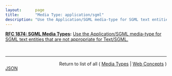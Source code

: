 ```yaml
---
layout:      page
title:       "Media Type: application/sgml"
description: "Use the Application/SGML media-type for SGML text entities that are not appropriate for Text/SGML."
---
```


**[RFC 1874: SGML Media Types](/specs/IETF/RFC/1874 "This document proposes new media sub-types of Text/SGML and Application/SGML. These media types can be used in the exchange of SGML documents and their entities. Specific details for the exchange or encapsulation of groups of related SGML entities using MIME are currently being considered by the mimesgml Working Group."):** [Use the Application/SGML media-type for SGML text entities that are not appropriate for Text/SGML.](http://tools.ietf.org/html/rfc1874#section-2.2 "Read documentation for Media Type &#34;application/sgml&#34;")

<br/>
<hr/>

<p style="float : left"><a href="application/sgml.json" title="JSON representing this particular Web Concept">JSON</a></p>
<p style="text-align: right">Return to list of all ( <a href="../media-types">Media Types</a> | <a href="../">Web Concepts</a> )</p>
